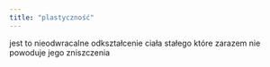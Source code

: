 ```yaml
---
title: "plastyczność"
---
```

jest to nieodwracalne odkształcenie ciała stałego które zarazem nie powoduje jego zniszczenia
